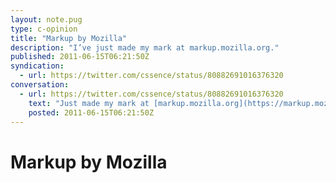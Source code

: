 ```yaml
---
layout: note.pug
type: c-opinion
title: "Markup by Mozilla"
description: "I’ve just made my mark at markup.mozilla.org."
published: 2011-06-15T06:21:50Z
syndication:
  - url: https://twitter.com/cssence/status/80882691016376320
conversation:
  - url: https://twitter.com/cssence/status/80882691016376320
    text: "Just made my mark at [markup.mozilla.org](https://markup.mozilla.org/)"
    posted: 2011-06-15T06:21:50Z
---
```


# Markup by Mozilla
